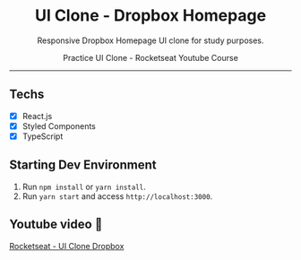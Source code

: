 <h1 align="center">
UI Clone - Dropbox Homepage
</h1>

<p align="center">Responsive Dropbox Homepage UI clone for study purposes.</p>
<p align="center">Practice UI Clone - Rocketseat Youtube Course</p>

<hr>

## Techs

- [x] React.js
- [x] Styled Components
- [x] TypeScript

## Starting Dev Environment

1. Run `npm install` or `yarn install`.<br />
2. Run `yarn start` and access `http://localhost:3000`.<br />

## Youtube video :rocket:

[Rocketseat - UI Clone Dropbox](https://www.youtube.com/watch?v=VqP1ECc_j4M&t=70s)


